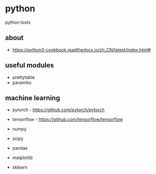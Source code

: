 # python

python tools

## about

* https://python3-cookbook.readthedocs.io/zh_CN/latest/index.html#

## useful modules

* prettytable
* paramiko

## machine learning

* pytorch       - https://github.com/pytorch/pytorch
* tensorflow    - https://github.com/tensorflow/tensorflow

* numpy
* scipy
* pandas
* matplotlib
* sklearn


